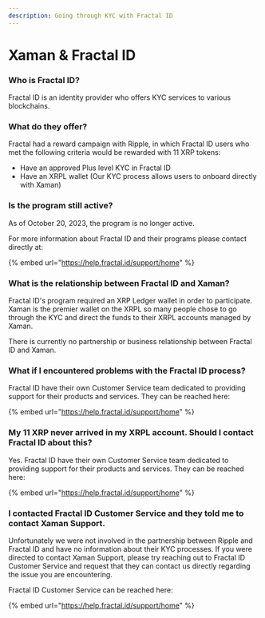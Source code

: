 ```yaml
---
description: Going through KYC with Fractal ID
---
```


# Xaman & Fractal ID

### Who is Fractal ID?

Fractal ID is an identity provider who offers KYC services to various blockchains.

### What do they offer?

Fractal had a reward campaign with Ripple, in which Fractal ID users who met the following criteria would be rewarded with 11 XRP tokens:

* Have an approved Plus level KYC in Fractal ID
* Have an XRPL wallet (Our KYC process allows users to onboard directly with Xaman)

### Is the program still active?

As of October 20, 2023, the program is no longer active.

For more information about Fractal ID and their programs please contact directly at:

{% embed url="https://help.fractal.id/support/home" %}

### What is the relationship between Fractal ID and Xaman?

Fractal ID's program required an XRP Ledger wallet in order to participate. Xaman is the premier wallet on the XRPL so many people chose to go through the KYC and direct the funds to their XRPL accounts managed by Xaman.

There is currently no partnership or business relationship between Fractal ID and Xaman.



### What if I encountered problems with the Fractal ID process?

Fractal ID have their own Customer Service team dedicated to providing support for their products and services. They can be reached here:

{% embed url="https://help.fractal.id/support/home" %}

### My 11 XRP never arrived in my XRPL account. Should I contact Fractal ID about this?

Yes. Fractal ID have their own Customer Service team dedicated to providing support for their products and services. They can be reached here:

{% embed url="https://help.fractal.id/support/home" %}

### I contacted Fractal ID Customer Service and they told me to contact Xaman Support.

Unfortunately we were not involved in the partnership between Ripple and Fractal ID and have no information about their KYC processes. If you were directed to contact Xaman Support, please try reaching out to Fractal ID Customer Service and request that they can contact us directly regarding the issue you are encountering.&#x20;

Fractal ID Customer Service can be reached here:

{% embed url="https://help.fractal.id/support/home" %}

&#x20;



